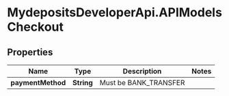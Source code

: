 # MydepositsDeveloperApi.APIModelsCheckout

## Properties

Name | Type | Description | Notes
------------ | ------------- | ------------- | -------------
**paymentMethod** | **String** | Must be BANK_TRANSFER | 


